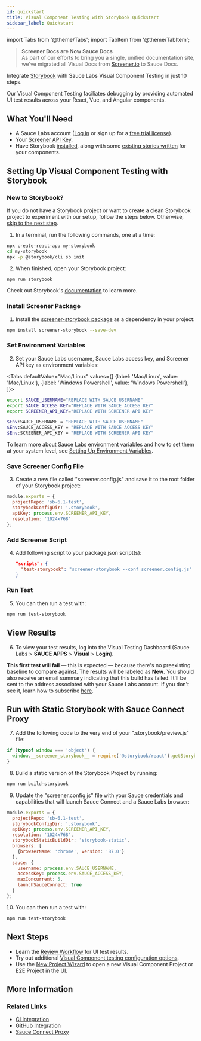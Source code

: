 ```yaml
---
id: quickstart
title: Visual Component Testing with Storybook Quickstart
sidebar_label: Quickstart
---
```


import Tabs from '@theme/Tabs';
import TabItem from '@theme/TabItem';

>**Screener Docs are Now Sauce Docs**<br/>
As part of our efforts to bring you a single, unified documentation site, we've migrated all Visual Docs from [Screener.io](https://screener.io) to Sauce Docs.

Integrate [Storybook](https://storybook.js.org/) with Sauce Labs Visual Component Testing in just 10 steps.

Our Visual Component Testing faciliates debugging by providing automated UI test results across your React, Vue, and Angular components.


## What You'll Need
* A Sauce Labs account ([Log in](https://accounts.saucelabs.com/am/XUI/#login/) or sign up for a [free trial license](https://saucelabs.com/sign-up)).
* Your [Screener API Key](https://screener.io/v2/account/api-key).
* Have Storybook [installed](https://storybook.js.org/basics/quick-start-guide/), along with some [existing stories written](https://storybook.js.org/basics/writing-stories/) for your components.


## Setting Up Visual Component Testing with Storybook

### New to Storybook?

If you do not have a Storybook project or want to create a clean Storybook project to experiment with our setup, follow the steps below. Otherwise, [skip to the next step](#install-screener-package).

1. In a terminal, run the following commands, one at a time:
  ```bash
  npx create-react-app my-storybook
  cd my-storybook
  npx -p @storybook/cli sb init
  ```

2. When finished, open your Storybook project:
  ```bash
  npm run storybook
  ```

Check out Storybook's [documentation](https://storybook.js.org/docs/react/get-started/introduction) to learn more.


### Install Screener Package

1. Install the [screener-storybook package](https://github.com/screener-io/screener-storybook) as a dependency in your project:
  ```bash
  npm install screener-storybook --save-dev
  ```

### Set Environment Variables

2. Set your Sauce Labs username, Sauce Labs access key, and Screener API key as environment variables:

 <Tabs
      defaultValue="Mac/Linux"
      values={[
        {label: 'Mac/Linux', value: 'Mac/Linux'},
        {label: 'Windows Powershell', value: 'Windows Powershell'},
      ]}>

 <TabItem value="Mac/Linux">

 ```bash
 export SAUCE_USERNAME="REPLACE WITH SAUCE USERNAME"
 export SAUCE_ACCESS_KEY="REPLACE WITH SAUCE ACCESS KEY"
 export SCREENER_API_KEY="REPLACE WITH SCREENER API KEY"
 ```

 </TabItem>
 <TabItem value="Windows Powershell">

 ```bash
 $Env:SAUCE_USERNAME = "REPLACE WITH SAUCE USERNAME"
 $Env:SAUCE_ACCESS_KEY = "REPLACE WITH SAUCE ACCESS KEY"
 $Env:SCREENER_API_KEY = "REPLACE WITH SCREENER API KEY"
 ```

 </TabItem>
 </Tabs>

  To learn more about Sauce Labs environment variables and how to set them at your system level, see [Setting Up Environment Variables](/basics/environment-variables/).


### Save Screener Config File

3. Create a new file called "screener.config.js" and save it to the root folder of your Storybook project:
  ```js
  module.exports = {
    projectRepo: 'sb-6.1-test',
    storybookConfigDir: '.storybook',
    apiKey: process.env.SCREENER_API_KEY,
    resolution: '1024x768'
  };
  ```

### Add Screener Script

4. Add following script to your package.json script(s):
   ```json
   "scripts": {
     "test-storybook": "screener-storybook --conf screener.config.js"
   }
   ```

### Run Test

5. You can then run a test with:
  ```bash
  npm run test-storybook
  ```

## View Results

6. To view your test results, log into the Visual Testing Dashboard (Sauce Labs > **SAUCE APPS** > **Visual** > **Login**).

  **This first test will fail** &#8212; this is expected &#8212; because there's no preexisting baseline to compare against. The results will be labeled as **New**. You should also receive an email summary indicating that this build has failed. It'll be sent to the address associated with your Sauce Labs account. If you don't see it, learn how to subscribe [here](/visual/notifications/).


## Run with Static Storybook with Sauce Connect Proxy

7. Add the following code to the very end of your ".storybook/preview.js" file:
  ```js
  if (typeof window === 'object') {
    window.__screener_storybook__ = require('@storybook/react').getStorybook;
  }
  ```
8. Build a static version of the Storybook Project by running:
  ```bash
  npm run build-storybook
  ```
9. Update the "screener.config.js" file with your Sauce credentials and capabilities that will launch Sauce Connect and a Sauce Labs browser:

```js
module.exports = {
  projectRepo: 'sb-6.1-test',
  storybookConfigDir: '.storybook',
  apiKey: process.env.SCREENER_API_KEY,
  resolution: '1024x768',
  storybookStaticBuildDir: 'storybook-static',
  browsers: [
    {browserName: 'chrome', version: '87.0'}
  ],
  sauce: {
    username: process.env.SAUCE_USERNAME,
    accessKey: process.env.SAUCE_ACCESS_KEY,
    maxConcurrent: 5,
    launchSauceConnect: true
  }
};
```

10. You can then run a test with:
  ```bash
  npm run test-storybook
  ```

## Next Steps
* Learn the [Review Workflow](/visual/component-testing/workflow/review-workflow) for UI test results.
* Try out additional [Visual Component testing configuration options](https://github.com/screener-io/screener-storybook#config-options).
* Use the [New Project Wizard](https://screener.io/v2/new) to open a new Visual Component Project or E2E Project in the UI.

## More Information

### Related Links
* [CI Integration](/visual/component-testing/integrations/continuous-integration)
* [GitHub Integration](/visual/component-testing/integrations/github)
* [Sauce Connect Proxy](/secure-connections/sauce-connect/)
